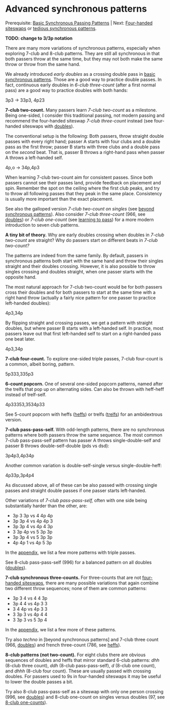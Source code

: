 # Advanced synchronous patterns

Prerequisite: [Basic Synchronous Passing Patterns]() | Next: [Four-handed siteswaps]() or [tedious synchronous patterns]().

**TODO: change to 3/3p notation**

There are many more variations of synchronous patterns, especially when exploring 7-club and 8-club patterns. They are still all synchronous in that both passers throw at the same time, but they may not both make the same throw or throw from the same hand.

We already introduced *early doubles* as a crossing double pass in [basic synchronous patterns](). Those are a good way to practice double passes. In fact, continuous early doubles in *6-club three-count* (after a first normal pass) are a good way to practice doubles with both hands:

<sync>3p3 -> 33p3, 4p23</sync>

<!-- psspsspsspsspss
psdfsdfsdfsdfsd -->

**7-club two-count.** Many passers learn *7-club two-count* as a milestone. Being one-sided, I consider this traditional passing, not modern passing and recommend the four-handed siteswap *7-club three-count* instead (see four-handed siteswaps with [doubles]()).

The conventional setup is the following: Both passers, throw straight double passes with every right hand; passer A starts with four clubs and a double pass as the first throw; passer B starts with three clubs and a double pass on the *second* beat. That is, passer B throws a right-hand pass when passer A throws a left-handed self.

<sync style='{flipStraightCrossing: true}'>4p,o -> 34p,4p3</sync>

<!-- //TODO the x notation is not great, since it's just the pattern flipped, not an individual decision about one pass

dxsdxsdxsdxsdxs 
-dxsdxsdxsdxsdx -->

When learning 7-club two-count aim for consistent passes. Since both passers cannot see their passes land, provide feedback on placement and spin. Remember the spot on the ceiling where the first club peaks, and try to throw all following passes that they peak in the same place. Consistency is usually more important than the exact placement. 

<crossreference>See also the galloped version *7-club two-count on singles* (see [beyond synchronous patterns]()). Also consider *7-club three-count* (966, see [doubles]()) or *7-club one-count* (see [learning to pass]()) for a more modern introduction to seven club patterns.</crossreference>


**A tiny bit of theory.** Why are early doubles crossing when doubles in *7-club two-count* are straight? Why do passers start on different beats in *7-club two-count?* 

The patterns are indeed from the same family. By default, passers in synchronous patterns both start with the same hand and throw their singles straight and their doubles crossing. However, it is also possible to throw singles crossing and doubles straight, when one passer starts with the opposite hand.

The most natural approach for 7-club two-count would be for both passers cross their doubles and for both passers to start at the same time with a right hand throw (actually a fairly nice pattern for one passer to practice left-handed doubles):

<sync style='{flipStraightCrossing: false}'>4p3,34p</sync>

<!-- dsdsdsdsds
sdsdsdsdsd -->

By flipping straight and crossing passes, we get a pattern with straight doubles, but where passer B starts with a left-handed self. In practice, most passers leave out that first left-handed self to start on a right-handed pass one beat later.

<sync style='{flipStraightCrossing: true}'>4p3,34p</sync>
<!-- dxsdxsdxsdxsdxs
sdxsdxsdxsdxsdx -->

**7-club four-count.** To explore one-sided triple passes, 7-club four-count is a common, albeit boring, pattern.

<sync>5p333,335p3</sync>


<!-- rsssrsssrsssrsss
ssrsssrsssrsssrs -->

**6-count popcorn.** One of several one-sided popcorn patterns, named after the trelfs that pop up on alternating sides. Can also be thrown with heff-heff instead of trelf-self.

<sync style='{flipStraightCrossing: true}'>4p33353,3534p33</sync>
<!-- dssstsdssstsdsssts
tsdssstsdssstsdsss -->

<crossreference>See 5-count popcorn with heffs ([heffs]()) or trelfs ([trelfs]()) for an ambidextrous version.</crossreference>


**7-club pass-pass-self.** With odd-length patterns, there are no synchronous patterns where both passers throw the same sequence. The most common 7-club pass-pass-self pattern has passer A throws single-double-self and passer B throws double-self-double (pds vs dsd):

<sync>3p4p3,4p34p</sync>

<!-- pdspdspds
dsddsddsd -->

Another common variation is double-self-single versus single-double-heff:

<sync>4p33p,3p4p4</sync>
<!-- dspdspdsp
pdhpdhpdh -->

As discussed above, all of these can be also passed with crossing single passes and straight double passes if one passer starts left-handed.

Other variations of *7-club pass-pass-self,* often with one side being substantially harder than the other, are:

* 3p 3 3p vs 4 4p 4p
* 3p 3p 4 vs 4p 4p 3
* 3p 3p 4 vs 4p 4 3p
* 3 3p 4p vs 5 3p 3p
* 3p 3p 4 vs 5 3p 3p
* 4p 4p 1 vs 4p 5 3p

In the [appendix](), we list a few more patterns with triple passes.

<crossreference>See 8-club pass-pass-self (996) for a balanced pattern on all doubles ([doubles]()).</crossreference>


**7-club synchronous three-counts.** For three-counts that are not [four-handed siteswaps](4c-4hsw-doubles.md), there are many possible variations that again combine two different throw sequences; none of them are common patterns:

* 3p 3 4 vs 4 4 3p
* 3p 4 4 vs 4p 3 3
* 3 4 4p vs 4p 3 3 
* 3 3p 3 vs 4p 4 4
* 3 3p 3 vs 5 3p 4

In the [appendix](), we list a few more of these patterns.

<crossreference>Try also *techno* in [beyond synchronous patterns] and 7-club three count (966, [doubles]()) and french three-count (786, see [heffs]()).</crossreference>


**8-club patterns (not two-count).** For eight clubs there are obvious sequences of doubles and heffs that mirror standard 6-club patterns: *dhh* (8-club three count), *ddh* (8-club pass-pass-self), *d* (8-club one count), and *dhhh* (8-club four count). These are usually passed with crossing doubles. For passers used to 9s in four-handed siteswaps it may be useful to lower the double passes a bit.

<crossreference>Try also 8-club pass-pass-self as a siteswap with only one person crossing (996, see [doubles]()) and 8-club one-count on singles versus doubles (97, see [8-club one-counts]()).</crossreference>


